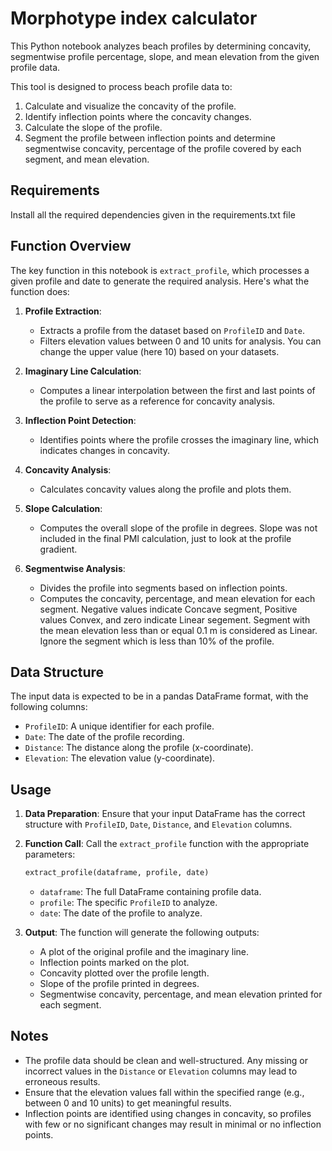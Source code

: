 # Morphotype index calculator

This Python notebook analyzes beach profiles by determining concavity, segmentwise profile percentage, slope, and mean elevation from the given profile data.

This tool is designed to process beach profile data to:
1. Calculate and visualize the concavity of the profile.
2. Identify inflection points where the concavity changes.
3. Calculate the slope of the profile.
4. Segment the profile between inflection points and determine segmentwise concavity, percentage of the profile covered by each segment, and mean elevation.


## Requirements

Install all the required dependencies given in the requirements.txt file

## Function Overview

The key function in this notebook is `extract_profile`, which processes a given profile and date to generate the required analysis. Here's what the function does:

1. **Profile Extraction**:
   - Extracts a profile from the dataset based on `ProfileID` and `Date`.
   - Filters elevation values between 0 and 10 units for analysis. You can change the upper value (here 10) based on your datasets.
   
2. **Imaginary Line Calculation**:
   - Computes a linear interpolation between the first and last points of the profile to serve as a reference for concavity analysis.

3. **Inflection Point Detection**:
   - Identifies points where the profile crosses the imaginary line, which indicates changes in concavity.

4. **Concavity Analysis**:
   - Calculates concavity values along the profile and plots them. 
   
5. **Slope Calculation**:
   - Computes the overall slope of the profile in degrees. Slope was not included in the final PMI calculation, just to look at the profile gradient. 

6. **Segmentwise Analysis**:
   - Divides the profile into segments based on inflection points.
   - Computes the concavity, percentage, and mean elevation for each segment. Negative values indicate Concave segment, Positive values Convex, and zero indicate Linear 
     segement. Segment with the mean elevation less than or equal 0.1 m is considered as Linear. Ignore the segment which is less than 10% of the profile. 

## Data Structure

The input data is expected to be in a pandas DataFrame format, with the following columns:

- `ProfileID`: A unique identifier for each profile.
- `Date`: The date of the profile recording.
- `Distance`: The distance along the profile (x-coordinate).
- `Elevation`: The elevation value (y-coordinate).

## Usage

1. **Data Preparation**: Ensure that your input DataFrame has the correct structure with `ProfileID`, `Date`, `Distance`, and `Elevation` columns.
   
2. **Function Call**: Call the `extract_profile` function with the appropriate parameters:
   ```python
   extract_profile(dataframe, profile, date)
   ```

   - `dataframe`: The full DataFrame containing profile data.
   - `profile`: The specific `ProfileID` to analyze.
   - `date`: The date of the profile to analyze.

3. **Output**: The function will generate the following outputs:
   - A plot of the original profile and the imaginary line.
   - Inflection points marked on the plot.
   - Concavity plotted over the profile length.
   - Slope of the profile printed in degrees.
   - Segmentwise concavity, percentage, and mean elevation printed for each segment.

## Notes

- The profile data should be clean and well-structured. Any missing or incorrect values in the `Distance` or `Elevation` columns may lead to erroneous results.
- Ensure that the elevation values fall within the specified range (e.g., between 0 and 10 units) to get meaningful results.
- Inflection points are identified using changes in concavity, so profiles with few or no significant changes may result in minimal or no inflection points.
